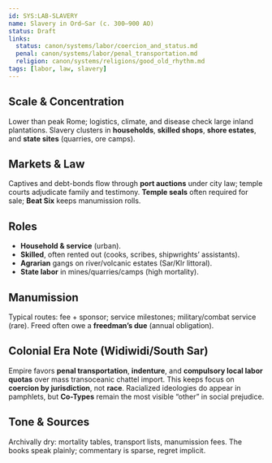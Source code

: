```yaml
---
id: SYS:LAB-SLAVERY
name: Slavery in Ord–Sar (c. 300–900 AO)
status: Draft
links:
  status: canon/systems/labor/coercion_and_status.md
  penal: canon/systems/labor/penal_transportation.md
  religion: canon/systems/religions/good_old_rhythm.md
tags: [labor, law, slavery]
---
```



## Scale & Concentration
Lower than peak Rome; logistics, climate, and disease check large inland plantations. Slavery clusters in **households**, **skilled shops**, **shore estates**, and **state sites** (quarries, ore camps).

## Markets & Law
Captives and debt-bonds flow through **port auctions** under city law; temple courts adjudicate family and testimony. **Temple seals** often required for sale; **Beat Six** keeps manumission rolls.

## Roles
- **Household & service** (urban).  
- **Skilled**, often rented out (cooks, scribes, shipwrights’ assistants).  
- **Agrarian** gangs on river/volcanic estates (Sar/Klr littoral).  
- **State labor** in mines/quarries/camps (high mortality).

## Manumission
Typical routes: fee + sponsor; service milestones; military/combat service (rare). Freed often owe a **freedman’s due** (annual obligation).

## Colonial Era Note (Widiwidi/South Sar)
Empire favors **penal transportation**, **indenture**, and **compulsory local labor quotas** over mass transoceanic chattel import. This keeps focus on **coercion by jurisdiction**, not **race**. Racialized ideologies do appear in pamphlets, but **Co-Types** remain the most visible “other” in social prejudice.

## Tone & Sources
Archivally dry: mortality tables, transport lists, manumission fees. The books speak plainly; commentary is sparse, regret implicit.
